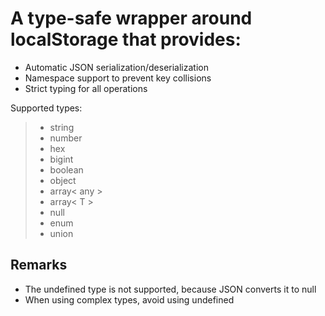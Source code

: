 # A type-safe wrapper around localStorage that provides:
 - Automatic JSON serialization/deserialization
 - Namespace support to prevent key collisions
 - Strict typing for all operations

Supported types:
> - string 
> - number
> - hex
> - bigint 
> - boolean
> - object 
> - array< any >
> - array< T >
> - null
> - enum
> - union

## Remarks
- The undefined type is not supported, because JSON converts it to null
- When using complex types, avoid using undefined
